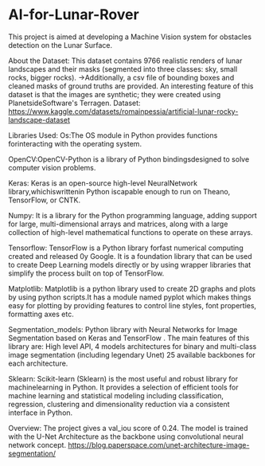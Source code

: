 # AI-for-Lunar-Rover

This project is aimed at developing a Machine Vision system for obstacles detection on the Lunar Surface.

About the Dataset:
This dataset contains 9766 realistic renders of lunar landscapes and their masks (segmented into three classes: sky, small rocks, bigger rocks).
->Additionally, a csv file of bounding boxes and cleaned masks of ground truths are provided.
An interesting feature of this dataset is that the images are synthetic; they were created using PlanetsideSoftware's Terragen.
Dataset: https://www.kaggle.com/datasets/romainpessia/artificial-lunar-rocky-landscape-dataset

Libraries Used:
Os:The OS module in Python provides functions forinteracting with the operating system.

OpenCV:OpenCV-Python is a library of Python bindingsdesigned to solve computer vision problems.

Keras: Keras is an open-source high-level NeuralNetwork library,whichiswrittenin Python iscapable enough to run on Theano, TensorFlow, or CNTK.

Numpy:  It is a library for the Python programming language, adding support for large, multi-dimensional arrays and matrices, along with a large collection of high-level 
mathematical functions to operate on these arrays.

Tensorflow: TensorFlow is a Python library forfast numerical computing created and released 0y Google. It is a foundation library that can be used to create Deep Learning 
models directly or by using wrapper libraries that simplify the process built on top of TensorFlow.

Matplotlib: Matplotlib is a python library used to create 2D graphs and plots by using python scripts.It has a module named pyplot which makes things easy for plotting by 
providing features to control line styles, font properties, formatting axes etc.

Segmentation_models: Python library with Neural Networks for Image Segmentation based on Keras and TensorFlow . The main features of this library are: High level API,
4 models architectures for binary and multi-class image segmentation (including legendary Unet) 25 available backbones for each architecture.

Sklearn: Scikit-learn (Sklearn) is the most useful and robust library for machinelearning in Python. It provides a selection of efficient tools for machine learning 
and statistical modeling including classification, regression, clustering and dimensionality reduction via a consistent interface in Python.

Overview:
The project gives a val_iou score of 0.24. The model is trained with the U-Net Architecture as the backbone using convolutional neural network concept. 
https://blog.paperspace.com/unet-architecture-image-segmentation/
